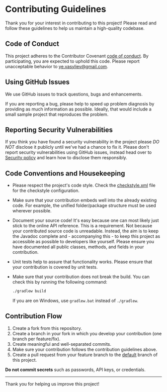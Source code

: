 # Contributing Guidelines

Thank you for your interest in contributing to this project! Please read and follow these guidelines to help us maintain
a high-quality codebase.

## Code of Conduct

This project adheres to the Contributor Covenant
[code of conduct](https://github.com/yvasyliev/telegram-forwarder-bot?tab=coc-ov-file#readme). By participating, you
are expected to uphold this code. Please report unacceptable behavior to ye.vasyliev@gmail.com.

## Using GitHub Issues

We use GitHub issues to track questions, bugs and enhancements.

If you are reporting a bug, please help to speed up problem diagnosis by providing as much information as possible.
Ideally, that would include a small sample project that reproduces the problem.

## Reporting Security Vulnerabilities

If you think you have found a security vulnerability in the project please *DO NOT* disclose it publicly until we've had
a chance to fix it. Please don't report security vulnerabilities using GitHub issues, instead head over to
[Security policy](https://github.com/yvasyliev/telegram-forwarder-bot?tab=security-ov-file#readme) and learn how to
disclose them responsibly.

## Code Conventions and Housekeeping

* Please respect the project's code style. Check the [checkstyle.xml](../config/checkstyle/checkstyle.xml) file for the
  checkstyle configuration.
* Make sure that your contribution embeds well into the already existing code. For example, the unified folder/package
  structure must be used wherever possible.
* Document your source code! It's easy because one can most likely just stick to the online API reference. This is a
  requirement. Not because your contributed source code is unreadable. Instead, the aim is to keep the Javadoc complete
  and - accompanying this - to keep this project as accessible as possible to developers like yourself. Please ensure you
  have documented all public classes, methods, and fields in your contribution.
* Unit tests help to assure that functionality works. Please ensure that your contribution is covered by unit tests.
* Make sure that your contribution does not break the build. You can check this by running the following command:

  ```bash
  ./gradlew build
  ```

  If you are on Windows, use `gradlew.bat` instead of `./gradlew`.

## Contribution Flow

1. Create a fork from this repository.
2. Create a branch in your fork in which you develop your contribution (one branch per feature/fix).
3. Create meaningful and well-separated commits.
4. Make sure your contribution follows the contribution guidelines above.
5. Create a pull request from your feature branch to the <ins>default</ins> branch of this project.

**Do not commit secrets** such as passwords, API keys, or credentials.

---

Thank you for helping us improve this project!